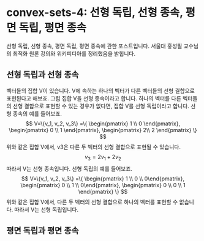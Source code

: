 # convex-sets-4: 선형 독립, 선형 종속, 평면 독립, 평면 종속
선형 독립, 선형 종속, 평면 독립, 평면 종속에 관한 포스트입니다. 서울대 홍성필 교수님의 최적화 원론 강의와 위키피디아를 정리했음을 밝힙니다. 
## 선형 독립과 선형 종속
벡터들의 집합 V이 있습니다.  V에 속하는 하나의 벡터가 다른 벡터들의 선형 결합으로 표현된다고 해보죠. 그럼 집합 V을 선형 종속이라고 합니다. 하나의 벡터를 다른 벡터들의 선형 결합으로 표현할 수 있는 경우가 없다면, 집합 V를 선형 독립이라고 합니다.
선형 종속의 예를 들어보죠. 
$$
V=\{v_1, v_2, v_3\}
=\{
\begin{pmatrix} 1 \\ 0 \end{pmatrix}, 
\begin{pmatrix} 0 \\ 1 \end{pmatrix},
\begin{pmatrix} 2\\ 2 \end{pmatrix}
\}
$$
위와 같은 집합 V에서, v3은 다른 두 벡터의 선형 결합으로 표현될 수 있습니다.
$$
v_3=2v_1+2v_2
$$
따라서 V는 선형 종속입니다.
선형 독립의 예를 들어보죠.
$$
V=\{v_1, v_2, v_3\}
=\{
\begin{pmatrix} 1 \\ 0 \\ 0\end{pmatrix}, 
\begin{pmatrix} 0 \\ 1 \\ 0\end{pmatrix},
\begin{pmatrix} 0 \\ 0 \\ 1 \end{pmatrix}
\}
$$
위와 같은 집합 V에서, 다른 두 벡터의 선형 결합으로 하나의 벡터를 표현할 수 없습니다. 따라서 V는 선형 독립입니다.

## 평면 독립과 평면 종속
<!--stackedit_data:
eyJoaXN0b3J5IjpbMTUzMTIyMDcxMywtOTQ2ODU3OTFdfQ==
-->